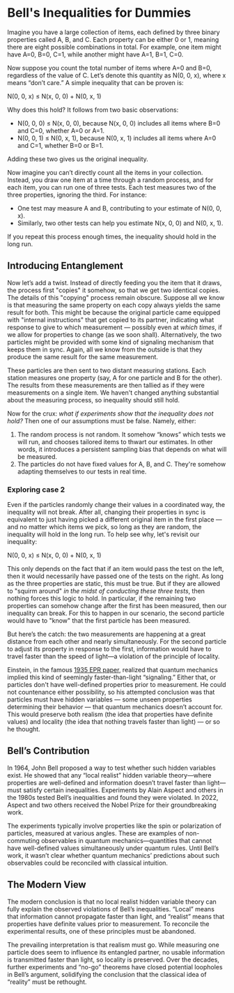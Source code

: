 # Bell's Inequalities for Dummies

Imagine you have a large collection of items, each defined by three binary properties called A, B, and C. Each property can be either 0 or 1, meaning there are eight possible combinations in total. For example, one item might have A=0, B=0, C=1, while another might have A=1, B=1, C=0.

Now suppose you count the total number of items where A=0 and B=0, regardless of the value of C. Let’s denote this quantity as N(0, 0, x), where x means “don’t care.” A simple inequality that can be proven is:

N(0, 0, x) ≤ N(x, 0, 0) + N(0, x, 1)

Why does this hold? It follows from two basic observations:

- N(0, 0, 0) ≤ N(x, 0, 0), because N(x, 0, 0) includes all items where B=0 and C=0, whether A=0 or A=1.
- N(0, 0, 1) ≤ N(0, x, 1), because N(0, x, 1) includes all items where A=0 and C=1, whether B=0 or B=1.

Adding these two gives us the original inequality.

Now imagine you can’t directly count all the items in your collection. Instead, you draw one item at a time through a random process, and for each item, you can run one of three tests. Each test measures two of the three properties, ignoring the third. For instance:

- One test may measure A and B, contributing to your estimate of N(0, 0, x).
- Similarly, two other tests can help you estimate N(x, 0, 0) and N(0, x, 1).

If you repeat this process enough times, the inequality should hold in the long run.

## Introducing Entanglement

Now let’s add a twist. Instead of directly feeding you the item that it draws, the process first "copies" it somehow, so that we get two identical copies. The details of this "copying" process remain obscure. Suppose all we know is that measuring the same property on each copy always yields the same result for both. This might be because the original particle came equipped with "internal instructions" that get copied to its partner, indicating what response to give to which measurement — possibly even at _which times_, if we allow for properties to change (as we soon shall). Alternatively, the two particles might be provided with some kind of signaling mechanism that keeps them in sync. Again, all we know from the outside is that they produce the same result for the same measurement.

These particles are then sent to two distant measuring stations. Each station measures one property (say, A for one particle and B for the other). The results from these measurements are then tallied as if they were measurements on a single item. We haven't changed anything substantial about the measuring process, so inequality should still hold.

Now for the crux: _what if experiments show that the inequality does not hold?_ Then one of our assumptions must be false. Namely, either:

1. The random process is not random. It somehow “knows” which tests we will run, and chooses tailored items to thwart our estimates. In other words, it introduces a persistent sampling bias that depends on what will be measured.
2. The particles do not have fixed values for A, B, and C. They're somehow adapting themselves to our tests in real time.

### Exploring case 2

Even if the particles randomly change their values in a coordinated way, the inequality will not break. After all, changing their properties in sync is equivalent to just having picked a different original item in the first place — and no matter which items we pick, so long as they are random, the inequality will hold in the long run. To help see why, let's revisit our inequality:

N(0, 0, x) ≤ N(x, 0, 0) + N(0, x, 1)

This only depends on the fact that if an item would pass the test on the left, then it would necessarily have passed one of the tests on the right. As long as the three properties are static, this must be true. But if they are allowed to "squirm around" _in the midst of conducting these three tests_, then nothing forces this logic to hold. In particular, if the remaining two properties can somehow change after the first has been measured, then our inequality can break. For this to happen in our scenario, the second particle would have to "know" that the first particle has been measured.

But here’s the catch: the two measurements are happening at a great distance from each other and nearly simultaneously. For the second particle to adjust its property in response to the first, information would have to travel faster than the speed of light—a violation of the principle of locality.

Einstein, in the famous [1935 EPR paper](https://cds.cern.ch/record/405662/files/PhysRev.47.777.pdf), realized that quantum mechanics implied this kind of seemingly faster-than-light “signaling.” Either that, or particles don't have well-defined properties prior to measurement. He could not countenance either possibility, so his attempted conclusion was that particles must have hidden variables — some unseen properties determining their behavior — that quantum mechanics doesn’t account for. This would preserve both realism (the idea that properties have definite values) and locality (the idea that nothing travels faster than light) — or so he thought.

## Bell’s Contribution

In 1964, John Bell proposed a way to test whether such hidden variables exist. He showed that any “local realist” hidden variable theory—where properties are well-defined and information doesn’t travel faster than light—must satisfy certain inequalities. Experiments by Alain Aspect and others in the 1980s tested Bell’s inequalities and found they were violated. In 2022, Aspect and two others received the Nobel Prize for their groundbreaking work.

The experiments typically involve properties like the spin or polarization of particles, measured at various angles. These are examples of non-commuting observables in quantum mechanics—quantities that cannot have well-defined values simultaneously under quantum rules. Until Bell’s work, it wasn’t clear whether quantum mechanics’ predictions about such observables could be reconciled with classical intuition.

## The Modern View

The modern conclusion is that no local realist hidden variable theory can fully explain the observed violations of Bell’s inequalities. “Local” means that information cannot propagate faster than light, and “realist” means that properties have definite values prior to measurement. To reconcile the experimental results, one of these principles must be abandoned.

The prevailing interpretation is that realism must go. While measuring one particle does seem to influence its entangled partner, no usable information is transmitted faster than light, so locality is preserved. Over the decades, further experiments and “no-go” theorems have closed potential loopholes in Bell’s argument, solidifying the conclusion that the classical idea of “reality” must be rethought.
